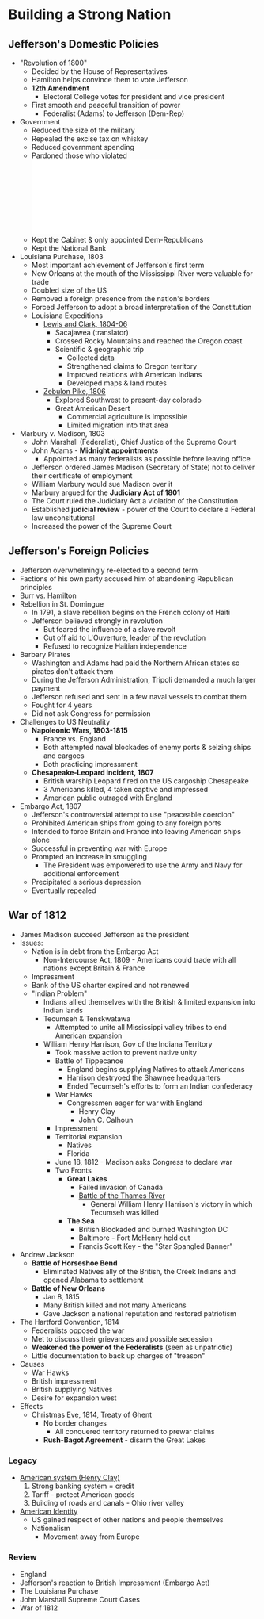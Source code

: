 # Building a Strong Nation

## Jefferson's Domestic Policies

- "Revolution of 1800"
    - Decided by the House of Representatives
    - Hamilton helps convince them to vote Jefferson
    - **12th Amendment**
        - Electoral College votes for president and vice president
    - First smooth and peaceful transition of power
        - Federalist (Adams) to Jefferson (Dem-Rep)
- Government
    - Reduced the size of the military
    - Repealed the excise tax on whiskey
    - Reduced government spending
    - Pardoned those who violated ![the Alien & Sedition Acts](9.american-republic.md)
    - Kept the Cabinet & only appointed Dem-Republicans
    - Kept the National Bank
- Louisiana Purchase, 1803
    - Most important achievement of Jefferson's first term
    - New Orleans at the mouth of the Mississippi River were valuable for trade
    - Doubled size of the US
    - Removed a foreign presence from the nation's borders
    - Forced Jefferson to adopt a broad interpretation of the Constitution
    - Louisiana Expeditions
        - <u>Lewis and Clark, 1804-06</u>
            - Sacajawea (translator)
            - Crossed Rocky Mountains and reached the Oregon coast
            - Scientific & geographic trip
                - Collected data
                - Strengthened claims to Oregon territory
                - Improved relations with American Indians
                - Developed maps & land routes
        - <u>Zebulon Pike, 1806</u>
            - Explored Southwest to present-day colorado
            - Great American Desert
                - Commercial agriculture is impossible
                - Limited migration into that area
- Marbury v. Madison, 1803
    - John Marshall (Federalist), Chief Justice of the Supreme Court
    - John Adams - **Midnight appointments**
        - Appointed as many federalists as possible before leaving office
    - Jefferson ordered James Madison (Secretary of State) not to deliver their certificate of employment
    - William Marbury would sue Madison over it
    - Marbury argued for the **Judiciary Act of 1801**
    - The Court ruled the Judiciary Act a violation of the Constitution
    - Established **judicial review** - power of the Court to declare a Federal law unconsitutional
    - Increased the power of the Supreme Court

## Jefferson's Foreign Policies

- Jefferson overwhelmingly re-elected to a second term
- Factions of his own party accused him of abandoning Republican principles
- Burr vs. Hamilton
- Rebellion in St. Domingue
    - In 1791, a slave rebellion begins on the French colony of Haiti
    - Jefferson believed strongly in revolution
        - But feared the influence of a slave revolt
        - Cut off aid to L'Ouverture, leader of the revolution
        - Refused to recognize Haitian independence
- Barbary Pirates
    - Washington and Adams had paid the Northern African states so pirates don't attack them
    - During the Jefferson Administration, Tripoli demanded a much larger payment
    - Jefferson refused and sent in a few naval vessels to combat them
    - Fought for 4 years
    - Did not ask Congress for permission
- Challenges to US Neutrality
    - **Napoleonic Wars, 1803-1815**
        - France vs. England
        - Both attempted naval blockades of enemy ports & seizing ships and cargoes
        - Both practicing impressment
    - **Chesapeake-Leopard incident, 1807**
        - British warship Leopard fired on the US cargoship Chesapeake
        - 3 Americans killed, 4 taken captive and impressed
        - American public outraged with England
- Embargo Act, 1807
    - Jefferson's controversial attempt to use "peaceable coercion"
    - Prohibited American ships from going to any foreign ports
    - Intended to force Britain and France into leaving American ships alone
    - Successful in preventing war with Europe
    - Prompted an increase in smuggling
        - The President was empowered to use the Army and Navy for additional enforcement
    - Precipitated a serious depression
    - Eventually repealed

## War of 1812

- James Madison succeed Jefferson as the president
- Issues:
    - Nation is in debt from the Embargo Act
        - Non-Intercourse Act, 1809 - Americans could trade with all nations except Britain & France
    - Impressment
    - Bank of the US charter expired and not renewed
    - "Indian Problem"
        - Indians allied themselves with the British & limited expansion into Indian lands
        - Tecumseh & Tenskwatawa
            - Attempted to unite all Mississippi valley tribes to end American expansion
        - William Henry Harrison, Gov of the Indiana Territory  
            - Took massive action to prevent native unity
            - Battle of Tippecanoe
                - England begins supplying Natives to attack Americans
                - Harrison destryoed the Shawnee headquarters
                - Ended Tecumseh's efforts to form an Indian confederacy
            - War Hawks
                - Congressmen eager for war with England
                    - Henry Clay
                    - John C. Calhoun
            - Impressment
            - Territorial expansion
                - Natives
                - Florida
            - June 18, 1812 - Madison asks Congress to declare war
            - Two Fronts
                - **Great Lakes**
                    - Failed invasion of Canada
                    - <u>Battle of the Thames River</u>
                        - General William Henry Harrison's victory in which Tecumseh was killed
                - **The Sea**
                    - British Blockaded and burned Washington DC
                    - Baltimore - Fort McHenry held out
                    - Francis Scott Key - the "Star Spangled Banner"
- Andrew Jackson
    - **Battle of Horseshoe Bend**
        - Eliminated Natives ally of the British, the Creek Indians and opened Alabama to settlement
    - **Battle of New Orleans**
        - Jan 8, 1815
        - Many British killed and not many Americans
        - Gave Jackson a national reputation and restored patriotism
- The Hartford Convention, 1814
    - Federalists opposed the war
    - Met to discuss their grievances and possible secession
    - **Weakened the power of the Federalists** (seen as unpatriotic)
    - Little documentation to back up charges of "treason"
- Causes
    - War Hawks
    - British impressment
    - British supplying Natives
    - Desire for expansion west
- Effects
    - Christmas Eve, 1814, Treaty of Ghent
        - No border changes
            - All conquered territory returned to prewar claims
        - **Rush-Bagot Agreement** - disarm the Great Lakes

### Legacy

- <u>American system (Henry Clay)</u>
    1. Strong banking system = credit
    2. Tariff - protect American goods
    3. Building of roads and canals - Ohio river valley
- <u>American Identity</u>
    - US gained respect of other nations and people themselves
    - Nationalism
        - Movement away from Europe

### Review

- England
- Jefferson's reaction to British Impressment (Embargo Act)
- The Louisiana Purchase
- John Marshall Supreme Court Cases
- War of 1812

